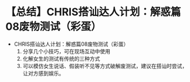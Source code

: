 # 【总结】CHRIS搭讪达人计划：解惑篇08废物测试（彩蛋）

-   CHRIS搭讪达人计划：解惑篇08废物测试（彩蛋）
    1.  分享几个小技巧，可在现场互动中使用
    2.  化解女生的测试有传统的三种方式
    3.  可以模仿女生说话、假装听不见等方式破解废测试，建议在搭讪时尝试，让对方感到娱乐。